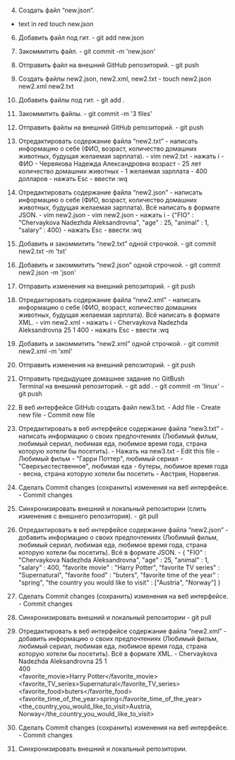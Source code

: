  4. Создать файл “new.json”.
 - text in red touch new.json 

 6. Добавить файл под гит.                                  - git add new.json

 7. Закоммитить файл.                                       - git commit -m 'new.json'

 8. Отправить файл на внешний GitHub репозиторий.           - git push

 9. Создать файлы new2.json, new2.xml, new2.txt             - touch new2.json new2.xml new2.txt

 10. Добавить файлы под гит.                                 - git add .

 11. Закоммитить файлы.                                     - git commit -m '3 files'

 12. Отправить файлы на внешний GitHub репозиторий.         - git push

 13. Отредактировать содержание файла “new2.txt” - написать 
информацию о себе (ФИО, возраст, количество домашних 
животных, будущая желаемая зарплата).                       - vim new2.txt
                                                            - нажать i
                                                            - ФИО - Червякова Надежда Александровна
                                                              возраст - 25 лет
                                                              количество домашних животных - 1
                                                              желаемая зарплата - 400 долларов
                                                            - нажать Esc
                                                            - ввести :wq
     
 14. Отредактировать содержание файла “new2.json” - написать 
информацию о себе (ФИО, возраст, количество домашних 
животных, будущая желаемая зарплата). 
Всё написать в формате JSON. - vim new2.json                - vim new2.json
                                                            - нажать i
                                                            - {"FIO" : "Chervaykova Nadezhda Aleksandrovna",
                                                               "age" : 25,
                                                               "animal" : 1,
                                                               "salary" : 400}
                                                            - нажать Esc
                                                            - ввести :wq

 15. Добавить и закоммитить “new2.txt” одной строчкой.      - git commit new2.txt -m 'txt'

 16. Добавить и закоммитить “new2.json” одной строчкой.     - git commit new2.json -m 'json'

 17. Отправить изменения на внешний репозиторий.            - git push

 18. Отредактировать содержание файла “new2.xml” - написать 
информацию о себе (ФИО, возраст, количество домашних 
животных, будущая желаемая зарплата). 
Всё написать в формате XML.                                 - vim new2.xml
                                                            - нажать i
                                                            - <info>
                                                              	<FIO>Chervaykova Nadezhda Aleksandrovna</FIO>
                                                                <age>25</age>
                                                                <animal>1</animal>
                                                                <salary>400</salary>
                                                              </info> 
                                                            - нажать Esc
                                                            - ввести :wq

 19. Добавить и закоммитить “new2.xml” одной строчкой.      - git commit new2.xml -m 'xml'


 20. Отправить изменения на внешний репозиторий.            - git push

 21. Отправить предыдущее домашнее задание по GitBush       
Terminal на внешний репозиторий.                            - git add .
                                                            - git commit -m 'linux'
                                                            - git push

 22. В веб интерфейсе GitHub создать файл new3.txt.         - Add file
							    - Create new file
							    - Commit new file

 23. Отредактировать в веб интерфейсе содержание 
файла “new3.txt” - написать информацию о своих 
предпочтениях (Любимый фильм, любимый сериал, 
любимая еда, любимое время года, страна 
которую хотели бы посетить).				    - Нажать на new3.txt
							    - Edit this file
							    - Любимый фильм - "Гарри Поттер", 
							      любимый сериал - "Сверхъестественное", 
							      любимая еда - бутеры,
							      любимое время года - весна, 
							      страна которую хотели бы посетить - Австрия, Норвегия.

 24. Сделать Commit changes (сохранить) изменения на 
веб интерфейсе.						    - Commit changes

 25. Синхронизировать внешний и локальный репозитории 
(слить изменения с внешнего репозитория).		    - git pull
 
 26. Отредактировать в веб интерфейсе содержание файла 
“new2.json” - добавить информацию о своих предпочтениях 
(Любимый фильм, любимый сериал, любимая еда, 
любимое время года, страна которую хотели бы посетить). 
Всё в формате JSON.					    - {
  								"FIO" : "Chervaykova Nadezhda Aleksandrovna",
 								"age" : 25,
  								"animal" : 1,
  								"salary" : 400,
  								"favorite movie" : "Harry Potter", 
  								"favorite TV series" : "Supernatural", 
  								"favorite food"  : "buters",
  								"favorite time of the year" : "spring", 
  								"the country you would like to visit" : ["Austria", "Norway"]
							      }

 27. Сделать Commit changes (сохранить) изменения 
на веб интерфейсе.				            - Commit changes

 28. Синхронизировать внешний и локальный репозитории 	    - git pull

 29. Отредактировать в веб интерфейсе содержание файла 
“new2.xml” - добавить информацию о своих предпочтениях 
(Любимый фильм, любимый сериал, любимая еда, 
любимое время года, страна которую хотели бы посетить). 
Всё в формате XML.					    - <info>
								<FIO>Chervaykova Nadezhda Aleksandrovna</FIO>
        							<age>25</age>
        							<animal>1</animal>    
								<salary>400</salary>	
								<favorite_movie>Harry Potter</favorite_movie>
								<favorite_TV_series>Supernatural</favorite_TV_series>
								<favorite_food>buters</favorite_food>
								<favorite_time_of_the_year>spring</favorite_time_of_the_year> 
								<the_country_you_would_like_to_visit>Austria, Norway</the_country_you_would_like_to_visit>
							      </info>

 30. Сделать Commit changes (сохранить) изменения 
на веб интерфейсе.	    			            - Commit changes

 31. Синхронизировать внешний и локальный репозитории.	 
